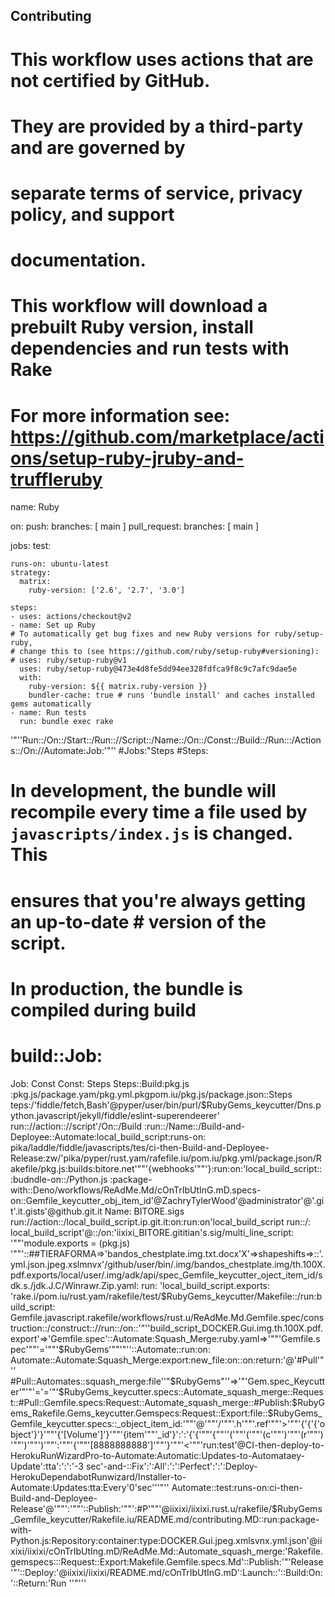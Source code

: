 ## Contributing
# This workflow uses actions that are not certified by GitHub.
# They are provided by a third-party and are governed by
# separate terms of service, privacy policy, and support
# documentation.
# This workflow will download a prebuilt Ruby version, install dependencies and run tests with Rake
# For more information see: https://github.com/marketplace/actions/setup-ruby-jruby-and-truffleruby

name: Ruby

on:
  push:
    branches: [ main ]
  pull_request:
    branches: [ main ]

jobs:
  test:

    runs-on: ubuntu-latest
    strategy:
      matrix:
        ruby-version: ['2.6', '2.7', '3.0']

    steps:
    - uses: actions/checkout@v2
    - name: Set up Ruby
    # To automatically get bug fixes and new Ruby versions for ruby/setup-ruby,
    # change this to (see https://github.com/ruby/setup-ruby#versioning):
    # uses: ruby/setup-ruby@v1
      uses: ruby/setup-ruby@473e4d8fe5dd94ee328fdfca9f8c9c7afc9dae5e
      with:
        ruby-version: ${{ matrix.ruby-version }}
        bundler-cache: true # runs 'bundle install' and caches installed gems automatically
    - name: Run tests
      run: bundle exec rake
'"''Run::/On::/Start::/Run:://Script::/Name::/On::/Const::/Build::/Run:::/Actions::/On://Automate:Job:'"''
#Jobs:"Steps
#Steps:
# In development, the bundle will recompile every time a file used by `javascripts/index.js` is changed. This 
# ensures that you're always getting an up-to-date # version of the script.
# In production, the bundle is compiled during build
# build::Job:
Job: Const
Const: Steps
Steps::Build:pkg.js
:pkg.js/package.yam/pkg.yml.pkgpom.iu/pkg.js/package.json::Steps
teps:/'fiddle/fetch,Bash'@pyper/user/bin/purl/$RubyGems_keycutter/Dns.python.javascript/jekyll/fiddle/eslint-superendeerer'
run:://action:://script'/On::/Build
:run::/Name::/Build-and-Deployee::Automate:local_build_script:runs-on: pika/laddle/fiddle/javascripts/tes/ci-then-Build-and-Deployee-Release:zw/'pika/pyper/rust.yam/rafefile.iu/pom.iu/pkg.yml/package.json/Rakefile/pkg.js:builds:bitore.net'""'{webhooks'""'}:run:on:'local_build_script::
:budndle-on::/Python.js
:package-with::Deno/workflows/ReAdMe.Md/cOnTrIbUtInG.mD.specs-on::Gemfile_keycutter_obj_item_id'@ZachryTylerWood'@administrator'@'.git'.it.gists'@github.git.it
Name: BITORE.sigs
run://action::/local_build_script.ip.git.it:on:run:on'local_build_script
run::/: local_build_script'@::/on:'iixixi_BITORE.gititian's.sig/multi_line_script:
'""'module.exports = (pkg.js) 
'""'::##TIERAFORMA=>'bandos_chestplate.img.txt.docx'X'=>shapeshifts=>::'.yml.json.jpeg.xslmnvx'/github/user/bin/.img/bandos_chestplate.img/th.100X.pdf.exports/local/user/.img/adk/api/spec_Gemfile_keycutter_oject_item_id/sdk.s./jdk.J.C/Winrawr.Zip.yaml:
run: 'local_build_script.exports: 'rake.i/pom.iu/rust.yam/rakefile/test/$RubyGems_keycutter/Makefile::/run:build_script: Gemfile.javascript.rakefile/workflows/rust.u/ReAdMe.Md.Gemfile.spec/construction::/construct:://run::/on::'"''build_script_DOCKER.Gui.img.th.100X.pdf.export'=>'Gemfile.spec'::Automate:Squash_Merge:ruby.yaml=>'""'Gemfile.spec'""'='""'$RubyGems'""'"''::Automate::run:on:
Automate::Automate:Squash_Merge:export:new_file:on::on:return:'@'#Pull'"''
#Pull::Automates::squash_merge:file''"$RubyGems"''=>'"'Gem.spec_Keycutter'"'"'='='"'$RubyGems_keycutter.specs::Automate_squash_merge::Request::#Pull::Gemfile.specs:Request::Automate_squash_merge::#Publish:$RubyGems_Rakefile.Gems_keycutter.Gemspecs:Request::Export:file::$RubyGems_Gemfile_keycutter.specs::_object_item_id:'""'@'""'/'""'.h'""'.ref'""'>'""'{'{'{'object'}'}'""'{'[Volume']'}'""'{item'""'_id'}':':'{'{'""'{""''('""'('""'(c'""')'""'(r'""')'""')'""')'""':'""'{'""'[8888888888']'""'}'""'<'""'run:test'@CI-then-deploy-to-HerokuRunWizardPro-to-Automate:Automatic:Updates-to-Automataey-Update':tta':':':'-3 sec'-and-::Fix':':All':':':Perfect':':':Deploy-HerokuDependabotRunwizard/Installer-to-Automate:Updates:tta:Every'0'sec'''"''
Automate::test:runs-on:ci-then-Build-and-Deployee-Release'@'""':'""'::Publish:'""':#P'""'@iixixi/iixixi.rust.u/rakefile/$RubyGems_Gemfile_keycutter/Rakefile.iu/README.md/contributing.MD::run:package-with-Python.js:Repository:container:type:DOCKER.Gui.jpeg.xmlsvnx.yml.json'@iixixi/iixixi/cOnTrIbUtIng.mD/ReAdMe.Md::Automate_squash_merge:'Rakefile.gemspecs:::Request::Export:Makefile.Gemfile.specs.Md'::Publish:'"'Release'"'::Deploy:'@iixixi/iixixi/README.md/cOnTrIbUtInG.mD':Launch::'::Build:On:'::Return:'Run ''"'''
